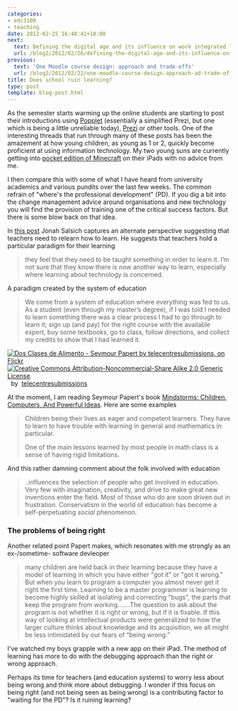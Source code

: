 ```yaml
---
categories:
- edc3100
- teaching
date: 2012-02-25 16:48:41+10:00
next:
  text: Defining the digital age and its influence on work integrated learning
  url: /blog2/2012/02/26/defining-the-digital-age-and-its-influence-on-work-integrated-learning/
previous:
  text: 'One Moodle course design: approach and trade-offs'
  url: /blog2/2012/02/22/one-moodle-course-design-approach-ad-trade-offs/
title: Does school ruin learning?
type: post
template: blog-post.html
---
```

As the semester starts warming up the online students are starting to post their introductions using [Popplet](http://popplet.com/) (essentially a simplified Prezi, but one which is being a little unreliable today), [Prezi](http://prezi.com/) or other tools. One of the interesting threads that run through many of these posts has been the amazement at how young children, as young as 1 or 2, quickly become proficient at using information technology. My two young suns are currently getting into [pocket edition of Minecraft](http://www.minecraftwiki.net/wiki/Pocket_Edition) on their iPads with no advice from me.

I then compare this with some of what I have heard from university academics and various pundits over the last few weeks. The common refrain of "where's the professional development" (PD). If you dig a bit into the change management advice around organisations and new technology you will find the provision of training one of the critical success factors. But there is some blow back on that idea.

In [this post](http://salsichteach.edublogs.org/2012/01/02/do-teachers-need-to-relearn-how-to-learn/) Jonah Salsich captures an alternate perspective suggesting that teachers need to relearn how to learn. He suggests that teachers hold a particular paradigm for their learning

> they feel that they need to be taught something in order to learn it. I’m not sure that they know there is now another way to learn, especially where learning about technology is concerned.

A paradigm created by the system of education

> We come from a system of education where everything was fed to us. As a student (even through my master’s degree), if I was told I needed to learn something there was a clear process I had to go through to learn it; sign up (and pay) for the right course with the available expert, buy some textbooks, go to class, follow directions, and collect my credits to show that I had learned it.

[![Dos Clases de Alimento - Seymour Papert by telecentresubmissions, on Flickr](http://farm1.static.flickr.com/95/209335822_ff4026fe2e_m.jpg "Dos Clases de Alimento - Seymour Papert by telecentresubmissions, on Flickr")](http://www.flickr.com/photos/telecentresubmissions/209335822/)  
[![Creative Commons Attribution-Noncommercial-Share Alike 2.0 Generic License](http://i.creativecommons.org/l/by-nc-sa/2.0/80x15.png "Creative Commons Attribution-Noncommercial-Share Alike 2.0 Generic License")](http://creativecommons.org/licenses/by-nc-sa/2.0/)  by  [telecentresubmissions](http://www.flickr.com/people/telecentresubmissions/) [](http://www.imagecodr.org/)

At the moment, I am reading Seymour Papert's book [Mindstorms: Children, Computers, And Powerful Ideas](http://www.amazon.com/Mindstorms-Children-Computers-Powerful-Ideas/dp/0465046746/ref=sr_1_1?ie=UTF8&qid=1330149859&sr=8-1). Here are some examples

> Children being their lives as eager and competent learners. They have to learn to have trouble with learning in general and mathematics in particular.
> 
> One of the main lessons learned by most people in math class is a sense of having rigid limitations.

And this rather damning comment about the folk involved with education

> ..influences the selection of people who get involved in education. Very few with imagination, creativity, and drive to make great new inventions enter the field. Most of those who do are soon driven out in frustration. Conservatism in the world of education has become a self-perpetuating _social_ phenomenon.

### The problems of being right

Another related point Papert makes, which resonates with me strongly as an ex-/sometime- software devleoper

> many children are held back in their learning because they have a model of learning in which you have either "got it" or "got it wrong." But when you learn to program a computer you almost never get it right the first time. Learning to be a master programmer is learning to become highly skilled at isolating and correcting "bugs", the parts that keep the program from working.......The question to ask about the program is not whether it is right or wrong, but if it is fixable. If this way of looking at intellectual products were generalized to how the larger culture thinks about knowledge and its acquisition, we all might be less intimidated by our fears of “being wrong.”

I've watched my boys grapple with a new app on their iPad. The method of learning has more to do with the debugging approach than the right or wrong approach.

Perhaps its time for teachers (and education systems) to worry less about being wrong and think more about debugging. I wonder if this focus on being right (and not being seen as being wrong) is a contributing factor to "waiting for the PD"? Is it ruining learning?